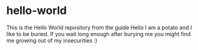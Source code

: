 # hello-world
This is the Hello World repository from the guide
Hello I am a potato and I like to be buried.
If you wait long enough after burying me you might find me growing out of my 
insecurities :)
